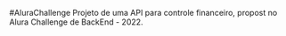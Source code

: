 #AluraChallenge
Projeto de uma API para controle financeiro, propost no Alura Challenge de BackEnd - 2022.
